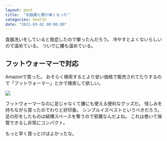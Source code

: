 ```yaml
---
layout: post
title:  "右脇腹と腰が痛くなった"
categories: health
date: "2021-03-02 00:00:00"
---
```


食器洗いをしていると発症したので攣ったんだろう。
冷やすとよくないらしいので温めている。
ついでに腰も温めている。

## フットウォーマーで対応

Amazonで買った。
おそらく検索するとより安い価格で販売されてたりするので「フットウォーマー」とかで検索して欲しい。

<a href="https://www.amazon.co.jp/TWONE-%E3%83%95%E3%83%83%E3%83%88%E3%82%A6%E3%82%A9%E3%83%BC%E3%83%9E%E3%83%BC-%E5%95%86%E6%A8%996315501-%E9%9B%BB%E6%B0%97%E3%83%9B%E3%83%83%E3%83%88%E3%83%9E%E3%83%83%E3%83%88-%E3%81%82%E3%81%A3%E3%81%9F%E3%81%8B%E3%82%B0%E3%83%83%E3%82%BA/dp/B08L6Q1VGN?__mk_ja_JP=%E3%82%AB%E3%82%BF%E3%82%AB%E3%83%8A&dchild=1&keywords=%E3%83%95%E3%83%83%E3%83%88%E3%82%A6%E3%82%A9%E3%83%BC%E3%83%9E%E3%83%BC&qid=1614682084&s=home&sr=1-1-spons&psc=1&spLa=ZW5jcnlwdGVkUXVhbGlmaWVyPUFDMzFDNURVOU4yTTcmZW5jcnlwdGVkSWQ9QTAxODg5MjgyOEYxUDE4OE1ITVI0JmVuY3J5cHRlZEFkSWQ9QTNPNFNWUzBWQlgyRVomd2lkZ2V0TmFtZT1zcF9hdGYmYWN0aW9uPWNsaWNrUmVkaXJlY3QmZG9Ob3RMb2dDbGljaz10cnVl&linkCode=li3&tag=infirmaria112-22&linkId=a91da8fd1f9465b394046ffc55603211&language=ja_JP&ref_=as_li_ss_il" target="_blank"><img border="0" src="//ws-fe.amazon-adsystem.com/widgets/q?_encoding=UTF8&ASIN=B08L6Q1VGN&Format=_SL250_&ID=AsinImage&MarketPlace=JP&ServiceVersion=20070822&WS=1&tag=infirmaria112-22&language=ja_JP" ></a><img src="https://ir-jp.amazon-adsystem.com/e/ir?t=infirmaria112-22&language=ja_JP&l=li3&o=9&a=B08L6Q1VGN" width="1" height="1" border="0" alt="" style="border:none !important; margin:0px !important;" />

フットウォーマーなのに足じゃなくて腰にも使える便利なグッズだ。
怪しみを持ちながら買ったのでわりと好印象。
シンプルイズベストというべきだろう。
足の形をしたものは結構スペースを奪うので邪魔なんだよね。
これは巻いて保管できるし非常にコンパクト。

もっと早く買っとけばよかったな。
